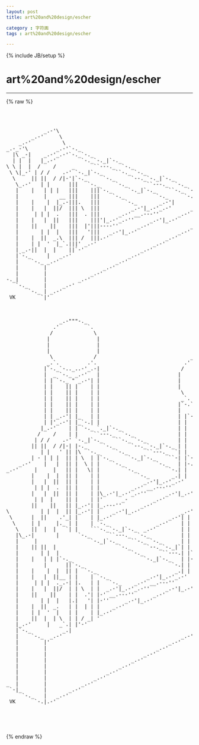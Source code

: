 ```yaml
---
layout: post
title: art%20and%20design/escher
category : 字符画
tags : art%20and%20design/escher
---
```

{% include JB/setup %}
# art%20and%20design/escher
---
{% raw %}
<pre>



            _.-&#039;\
        _.-&#039;     \
    _.-&#039;          \
_.-_-&#039;\         _.-&#039;`-._
  |\ _-|    _.-&#039;_.-&#039;`-._`-._
  | |  |   |_.-&#039;        `-._`-._|`-._
\ \ |  |  /    /     _      ``---._  `-._
 \ \|_-&#039; | / /    .-&#039; `-._|`-._    ``-._ `-._
  \     || ||  / /|-&#039;|`-._     `-._     `--._`-._|`-._
   \_.-&#039;   | |      |||   `-._     `-._      ``---._  `-._
   |    |   | | |   |||    |||`-._     `-._|`-._    ``-._ `-._
   |        |    __ |||    |||    `-._          `-._     `-._ `-._
   |    |    |  |_.-|||.   |||        `-._       _.-&#039;|       `-_.&#039;|
   |    |   |  ||/  ||| \  |||          _.-&#039;|_.-&#039;_.-&#039;      _.-&#039;   |
   |     | | |  .   |||  . |||      _.-&#039; __.---&#039;&#039;      _.-&#039;       |
   |    |   |  ||   |||    |||&#039;|_.-&#039;_.-&#039;&#039;     _.-&#039;|_.-&#039;        _.&#039;
   |    ||    ||    |||  |&#039;|||----&#039;&#039;      _.-&#039;             _.-&#039;
   |       | |  |   |||   &#039;|||   _.-&#039;|_.-&#039;             _.-&#039;
   |    |  ||  _.\  ||| /  |||.-&#039;                  _.-&#039;
   |    | |  &#039;  |_`.|||&#039; _.-&#039;                  _.-&#039;
   | _.-||  |  |    ||`-&#039;                  _.-&#039;
   |`-._     |   _.-&#039;                  _.-&#039;
   |    `-._ _.-&#039;                  _.-&#039;
   |        |                  _.-&#039;
   |        |              _.-&#039;
-._|        |          _.-&#039;
   `-._     |     _.-&#039;
       `-._ | _.-&#039;
 VK        `|&#039;



                 _.-&quot;&quot;&quot;-._
               .&#039;         `.
              /             \
             |               |
             |               |
             |               |
              \             /                              _.-&quot;&quot;&quot;-._
             _.`.         .&#039;.                            .&#039;         `.
            |`-._`-.._..-&#039;_.-|                          /             \
            |  _ `-._ _.-&#039;   |                         |               |
            | | `-._ &quot; _.-&#039;| |                         |               |
            | |    || |    | |                         |               |
            | |    || |    | |                          \             /
            | |    || |    | |                          _`.         .&#039;.
            | |    || |    | |                         |`-.`-.._..-&#039;.-&#039;|
            | |    || |    | |                         |    `-._.-&#039;    |
            | | _.-&#039;| |_   | |                         | |`-._   _.-&#039;| |
            | |&#039;_.-&#039;| |_`-.| |                         | |   || |    | |
           |_.-&#039;    | | `-._ `._|`-._                  | |   || |    | |
          /    /    | |     ``---._  `-._              | |   || |    | |
         | / /    .-&#039; `-._|`-._    ``-._ `-._          | |   || |    | |
        || ||  / /|-| |-._     `-._     `--._`-._|`-._ | |   || |    | |
           | |   &#039; || |\  `-._     `-._      ``---._  `| |   || |    | |
        | - | | |  || | \  | |`-._     `-._|`-._    ``-| |`-.|| |    | |
    _.-&#039;    |   |  || |  \ | |    `-._          `-._   | |-._ | |._  | |
_.-&#039;     |     |   || |   \| |        `-._          `-.| |   `| |_ `-| |
        |    |  |  || |    | |            `-._       _.| |    | | `.-| |
        |   |  ||  || |    | |              _.-&#039;|_.-&#039;_.-&#039;     | |_.-&#039;  |
         | | |  .  || |    | |          _.-&#039; __.---&#039;&#039;       _.| &#039;      |
        |   |  ||  || |    | |\_.-&#039;|_.-&#039;_.-&#039;&#039;      _.-&#039;|_.-&#039;        _. |
         | |  |    || |    | |&#039;      _-        _.-&#039;             _.-&#039; | |
        ||    ||   || |_.-&#039;| |_.---&#039;&#039;      _.-&#039;             _  |     | |
\          | |  |  || |_.-&#039;| |    _.-&#039;|_.-&#039;             _.-&#039;|| |     | |
 \      |  ||    .&#039;_| |    | |_.-&#039;                  _.-&#039;| | || |     | |
  \     | |     |._ | |    | `-._               _.-&#039;    | | || |     | |
   \    ||  |  |   `| |    ```-._`-._|`-._  _.-&#039;        | | || |     | |
   |\_.-|       |      `-._      ``---._  `-._          | | || |     | |
   |     |                 `-._|`-._    ``-._ `-._      | | || |     | |
   |    || ||  |                    `-._     `--._`-._|`| | || |     | |
   |       | |  |                       `-._      ``---.| |`|| |     | |
   |    |   | | |`-._                       `-._|`-._   | |-.| |-._  | |
   |        |      ||`-._                            `-.| |  | |._ `-| |
   |    |    |  |  || |  `-._                         _.| |  | |  `-_| |
   |    |   |  ||__ | |    | `-._            _.-&#039;|_.-&#039;_.-&#039;   | |_.-&#039;   |
   |     | | |  ._.-| |.   | |   `-._    _.-&#039; __.---&#039;&#039;      _|         |
   |    |   |  ||/  | | \  | |  _.-&#039;|_.-&#039;_.-&#039;&#039;     _.-&#039;|_.-&#039;           |
   |    ||    ||    | |  .&#039;| |-&#039; __.---&#039;&#039;      _.-&#039;                    |
   |       | |  |   |.|   &#039;| |-&#039;&#039;     _.-&#039;|_.-&#039;                        |
   |    |  ||  _.   | |  | | |    _.-&#039;                                 |
   |    | |  &#039;  |   | |    | |_.-&#039;                                     |
   |    ||  |  | \  | | / _| &#039;                                      _.-&#039;
   |_.-&#039;     |   _`.| |&#039;-&#039;                                      _.-&#039;
   |`-._          _.|                                       _.-&#039;
   |    `-._  _.-&#039;                                      _.-&#039;
   |        |&#039;                                      _.-&#039;
   |        |                                   _.-&#039;
   |        |                               _.-&#039;
   |        |                           _.-&#039;
   |        |                       _.-&#039;
   |        |                   _.-&#039;
   |        |               _.-&#039;
_  |        |           _.-&#039;
 `-|_       |       _.-&#039;
     `-._   |   _.-&#039;
 VK      `-.|.-&#039;



 </pre>
{% endraw %}
